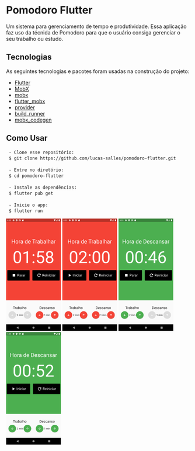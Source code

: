 # Pomodoro Flutter

Um sistema para gerenciamento de tempo e produtividade. Essa aplicação faz uso da técnida de Pomodoro para que o usuário consiga gerenciar o seu trabalho ou estudo.

## Tecnologias

As seguintes tecnologias e pacotes foram usadas na construção do projeto:

- [Flutter](https://flutter.dev/)
- [MobX](https://mobx.netlify.app/)
- [mobx](https://pub.dev/packages/mobx)
- [flutter_mobx](https://pub.dev/packages/flutter_mobx)
- [provider](https://pub.dev/packages/provider)
- [build_runner](https://pub.dev/packages/build_runner)
- [mobx_codegen](https://pub.dev/packages/mobx_codegen)

## Como Usar

```
 - Clone esse repositório:
 $ git clone https://github.com/lucas-salles/pomodoro-flutter.git

 - Entre no diretório:
 $ cd pomodoro-flutter

 - Instale as dependências:
 $ flutter pub get

 - Inicie o app: 
 $ flutter run
 ```

<div>
  <img src="screenshots/trabalhar-play.png" width="150" />
  <img src="screenshots/trabalhar-stop.png" width="150" />
  <img src="screenshots/descansar-play.png" width="150" />
  <img src="screenshots/descansar-stop.png" width="150" />
</div>